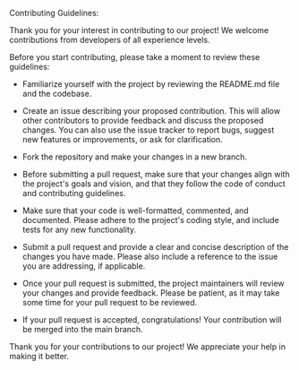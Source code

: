 Contributing Guidelines:

Thank you for your interest in contributing to our project! We welcome contributions from developers of all experience levels.

Before you start contributing, please take a moment to review these guidelines:

- Familiarize yourself with the project by reviewing the README.md file and the codebase.

- Create an issue describing your proposed contribution. This will allow other contributors to provide feedback and discuss the proposed changes. You can also use the issue tracker to report bugs, suggest new features or improvements, or ask for clarification.

- Fork the repository and make your changes in a new branch.

- Before submitting a pull request, make sure that your changes align with the project's goals and vision, and that they follow the code of conduct and contributing guidelines.

- Make sure that your code is well-formatted, commented, and documented. Please adhere to the project's coding style, and include tests for any new functionality.

- Submit a pull request and provide a clear and concise description of the changes you have made. Please also include a reference to the issue you are addressing, if applicable.

- Once your pull request is submitted, the project maintainers will review your changes and provide feedback. Please be patient, as it may take some time for your pull request to be reviewed.

- If your pull request is accepted, congratulations! Your contribution will be merged into the main branch.

Thank you for your contributions to our project! We appreciate your help in making it better.
